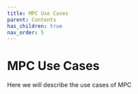 ```yaml
---
title: MPC Use Cases
parent: Contents
has_children: true
nav_order: 5
---
```


# MPC Use Cases


Here we will describe the use cases of MPC